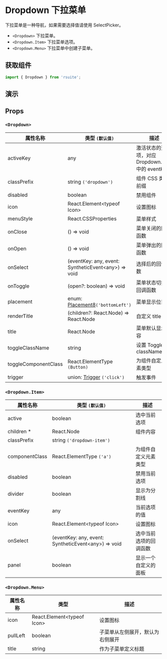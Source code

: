 # Dropdown 下拉菜单

下拉菜单是一种导航，如果需要选择值请使用 SelectPicker。

- `<Dropdown>` 下拉菜单。
- `<Dropdown.Item>` 下拉菜单选项。
- `<Dropdown.Menu>` 下拉菜单中创建子菜单。

## 获取组件

```js
import { Dropdown } from 'rsuite';
```

## 演示

<!--{demo}-->

## Props

### `<Dropdown>`

| 属性名称             | 类型 `(默认值)`                                           | 描述                                             |
| -------------------- | --------------------------------------------------------- | ------------------------------------------------ |
| activeKey            | any                                                       | 激活状态的选项，对应 Dropdown.Item 中的 eventKey |
| classPrefix          | string `('dropdown')`                                     | 组件 CSS 类的前缀                                |
| disabled             | boolean                                                   | 禁用组件                                         |
| icon                 | React.Element&lt;typeof Icon&gt;                          | 设置图标                                         |
| menuStyle            | React.CSSProperties                                       | 菜单样式                                         |
| onClose              | () => void                                                | 菜单关闭的回调函数                               |
| onOpen               | () => void                                                | 菜单弹出的回调函数                               |
| onSelect             | (eventKey: any, event: SyntheticEvent&lt;any&gt;) => void | 选择后的回调函数                                 |
| onToggle             | (open?: boolean) => void                                  | 菜单状态切换的回调函数                           |
| placement            | enum: [Placement8](#types)`('bottomLeft')`                | 菜单显示位置                                     |
| renderTitle          | (children?: React.Node) => React.Node                     | 自定义 title                                     |
| title                | React.Node                                                | 菜单默认显示内容                                 |
| toggleClassName      | string                                                    | 设置 Toggle 的 className                         |
| toggleComponentClass | React.ElementType `(Button)`                              | 为组件自定义元素类型                             |
| trigger              | union: [Trigger](#types) `('click')`                      | 触发事件                                         |

### `<Dropdown.Item>`

| 属性名称       | 类型 `(默认值)`                                           | 描述                   |
| -------------- | --------------------------------------------------------- | ---------------------- |
| active         | boolean                                                   | 选中当前选项           |
| children \*    | React.Node                                                | 组件内容               |
| classPrefix    | string `('dropdown-item')`                                |
| componentClass | React.ElementType `('a')`                                 | 为组件自定义元素类型   |
| disabled       | boolean                                                   | 禁用当前选项           |
| divider        | boolean                                                   | 显示为分割线           |
| eventKey       | any                                                       | 当前选项的值           |
| icon           | React.Element&lt;typeof Icon&gt;                          | 设置图标               |
| onSelect       | (eventKey: any, event: SyntheticEvent&lt;any&gt;) => void | 选中当前选项的回调函数 |
| panel          | boolean                                                   | 显示一个自定义的面板   |

### `<Dropdown.Menu>`

| 属性名称 | 类型                             | 描述                             |
| -------- | -------------------------------- | -------------------------------- |
| icon     | React.Element&lt;typeof Icon&gt; | 设置图标                         |
| pullLeft | boolean                          | 子菜单从左侧展开，默认为右侧展开 |
| title    | string                           | 作为子菜单定义标题               |

